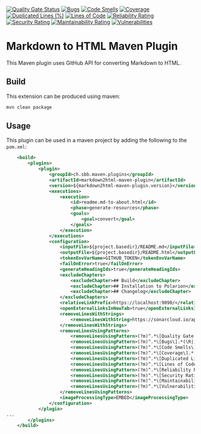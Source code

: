 [![Quality Gate Status](https://sonarcloud.io/api/project_badges/measure?project=SchweizerischeBundesbahnen_markdown2html-maven-plugin&metric=alert_status)](https://sonarcloud.io/summary/new_code?id=SchweizerischeBundesbahnen_markdown2html-maven-plugin)
[![Bugs](https://sonarcloud.io/api/project_badges/measure?project=SchweizerischeBundesbahnen_markdown2html-maven-plugin&metric=bugs)](https://sonarcloud.io/summary/new_code?id=SchweizerischeBundesbahnen_markdown2html-maven-plugin)
[![Code Smells](https://sonarcloud.io/api/project_badges/measure?project=SchweizerischeBundesbahnen_markdown2html-maven-plugin&metric=code_smells)](https://sonarcloud.io/summary/new_code?id=SchweizerischeBundesbahnen_markdown2html-maven-plugin)
[![Coverage](https://sonarcloud.io/api/project_badges/measure?project=SchweizerischeBundesbahnen_markdown2html-maven-plugin&metric=coverage)](https://sonarcloud.io/summary/new_code?id=SchweizerischeBundesbahnen_markdown2html-maven-plugin)
[![Duplicated Lines (%)](https://sonarcloud.io/api/project_badges/measure?project=SchweizerischeBundesbahnen_markdown2html-maven-plugin&metric=duplicated_lines_density)](https://sonarcloud.io/summary/new_code?id=SchweizerischeBundesbahnen_markdown2html-maven-plugin)
[![Lines of Code](https://sonarcloud.io/api/project_badges/measure?project=SchweizerischeBundesbahnen_markdown2html-maven-plugin&metric=ncloc)](https://sonarcloud.io/summary/new_code?id=SchweizerischeBundesbahnen_markdown2html-maven-plugin)
[![Reliability Rating](https://sonarcloud.io/api/project_badges/measure?project=SchweizerischeBundesbahnen_markdown2html-maven-plugin&metric=reliability_rating)](https://sonarcloud.io/summary/new_code?id=SchweizerischeBundesbahnen_markdown2html-maven-plugin)
[![Security Rating](https://sonarcloud.io/api/project_badges/measure?project=SchweizerischeBundesbahnen_markdown2html-maven-plugin&metric=security_rating)](https://sonarcloud.io/summary/new_code?id=SchweizerischeBundesbahnen_markdown2html-maven-plugin)
[![Maintainability Rating](https://sonarcloud.io/api/project_badges/measure?project=SchweizerischeBundesbahnen_markdown2html-maven-plugin&metric=sqale_rating)](https://sonarcloud.io/summary/new_code?id=SchweizerischeBundesbahnen_markdown2html-maven-plugin)
[![Vulnerabilities](https://sonarcloud.io/api/project_badges/measure?project=SchweizerischeBundesbahnen_markdown2html-maven-plugin&metric=vulnerabilities)](https://sonarcloud.io/summary/new_code?id=SchweizerischeBundesbahnen_markdown2html-maven-plugin)

# Markdown to HTML Maven Plugin

This Maven plugin uses GitHub API for converting Markdown to HTML.

## Build

This extension can be produced using maven:
```bash
mvn clean package
```

## Usage

This plugin can be used in a maven project by adding the following to the `pom.xml`:

```xml
    <build>
        <plugins>
            <plugin>
                <groupId>ch.sbb.maven.plugins</groupId>
                <artifactId>markdown2html-maven-plugin</artifactId>
                <version>${markdown2html-maven-plugin.version}</version>
                <executions>
                    <execution>
                        <id>readme.md-to-about.html</id>
                        <phase>generate-resources</phase>
                        <goals>
                            <goal>convert</goal>
                        </goals>
                    </execution>
                </executions>
                <configuration>
                    <inputFile>${project.basedir}/README.md</inputFile>
                    <outputFile>${project.basedir}/README.html</outputFile>
                    <tokenEnvVarName>GITHUB_TOKEN</tokenEnvVarName>
                    <failOnError>true</failOnError>
                    <generateHeadingIds>true</generateHeadingIds>
                    <excludeChapters>
                        <excludeChapter>## Build</excludeChapter>
                        <excludeChapter>## Installation to Polarion</excludeChapter>
                        <excludeChapter>## Changelog</excludeChapter>
                    </excludeChapters>
                    <relativeLinkPrefix>https://localhost:9090/</relativeLinkPrefix>
                    <openExternalLinksInNewTab>true</openExternalLinksInNewTab>
                    <removeLinesWithStrings>
                        <removeLinesWithString>https://sonarcloud.io/api/project_badges/</removeLinesWithString>
                    </removeLinesWithStrings>
                    <removeLinesUsingPatterns>
                        <removeLinesUsingPattern>(?m)^.*\[Quality Gate Status\].*(\R|)</removeLinesUsingPattern>
                        <removeLinesUsingPattern>(?m)^.*\[Bugs\].*(\R|)</removeLinesUsingPattern>
                        <removeLinesUsingPattern>(?m)^.*\[Code Smells\].*(\R|)</removeLinesUsingPattern>
                        <removeLinesUsingPattern>(?m)^.*\[Coverage\].*(\R|)</removeLinesUsingPattern>
                        <removeLinesUsingPattern>(?m)^.*\[Duplicated Lines \(%\)\].*(\R|)</removeLinesUsingPattern>
                        <removeLinesUsingPattern>(?m)^.*\[Lines of Code\].*(\R|)</removeLinesUsingPattern>
                        <removeLinesUsingPattern>(?m)^.*\[Reliability Rating\].*(\R|)</removeLinesUsingPattern>
                        <removeLinesUsingPattern>(?m)^.*\[Security Rating\].*(\R|)</removeLinesUsingPattern>
                        <removeLinesUsingPattern>(?m)^.*\[Maintainability Rating\].*(\R|)</removeLinesUsingPattern>
                        <removeLinesUsingPattern>(?m)^.*\[Vulnerabilities\].*(\R|)</removeLinesUsingPattern>
                    </removeLinesUsingPatterns>
                    <imageProcessingType>EMBED</imageProcessingType>
                </configuration>
            </plugin>
...
        </plugins>
    </build>
```
